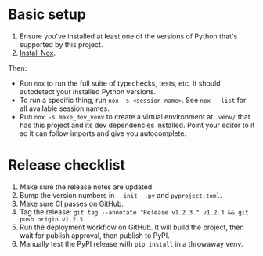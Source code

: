 # Basic setup

1. Ensure you've installed at least one of the versions of Python that's supported by this project.
2. [Install Nox](https://nox.thea.codes/).

Then:

* Run `nox` to run the full suite of typechecks, tests, etc. It should autodetect your installed Python versions.
* To run a specific thing, run `nox -s <session name>`. See `nox --list` for all available session names.
* Run `nox -s make_dev_venv` to create a virtual environment at `.venv/` that has this project and its dev dependencies installed. Point your editor to it so it can follow imports and give you autocomplete.

# Release checklist

1. Make sure the release notes are updated.
2. Bump the version numbers in `__init__.py` and `pyproject.toml`.
3. Make sure CI passes on GitHub.
4. Tag the release: `git tag --annotate "Release v1.2.3." v1.2.3 && git push origin v1.2.3`
5. Run the deployment workflow on GitHub. It will build the project, then wait for publish approval, then publish to PyPI.
6. Manually test the PyPI release with `pip install` in a throwaway venv.
